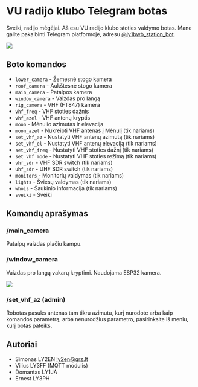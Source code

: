 # VU radijo klubo Telegram botas

Sveiki, radijo mėgėjai. Aš esu VU radijo klubo stoties valdymo botas. Mane galite pakalbinti Telegram platformoje, adresu [@ly1bwb_station_bot](https://t.me/ly1bwb_station_bot).

![](img/tower.png)

## Boto komandos

* `lower_camera` - Žemesnė stogo kamera
* `roof_camera` - Aukštesnė stogo kamera
* `main_camera` - Patalpos kamera
* `window_camera` - Vaizdas pro langą
* `rig_camera` - VHF (FT847) kamera
* `vhf_freq` - VHF stoties dažnis
* `vhf_azel` - VHF antenų kryptis
* `moon` - Mėnulio azimutas ir elevacija
* `moon_azel` - Nukreipti VHF antenas į Mėnulį (tik nariams)
* `set_vhf_az` - Nustatyti VHF antenų azimutą (tik nariams)
* `set_vhf_el` - Nustatyti VHF antenų elevaciją (tik nariams)
* `set_vhf_freq` - Nustatyti VHF stoties dažnį (tik nariams)
* `set_vhf_mode` - Nustatyti VHF stoties režimą (tik nariams)
* `vhf_sdr` - VHF SDR switch (tik nariams)
* `uhf_sdr` - UHF SDR switch (tik nariams)
* `monitors` - Monitorių valdymas (tik nariams)
* `lights` - Šviesų valdymas (tik nariams)
* `whois` - Šaukinio informacija (tik nariams)
* `sveiki` - Sveiki

## Komandų aprašymas

### /main_camera

Patalpų vaizdas plačiu kampu. 

### /window_camera

Vaizdas pro langą vakarų kryptimi. Naudojama ESP32 kamera.

![](img/westview.png)

### /set_vhf_az (admin)

Robotas pasuks antenas tam tikru azimutu, kurį nurodote arba kaip komandos parametrą, arba nenurodžius parametro, pasirinksite iš meniu, kurį botas pateiks.

## Autoriai

* Simonas LY2EN <ly2en@qrz.lt>
* Vilius LY3FF (MQTT modulis)
* Domantas LY1JA
* Ernest LY3PH